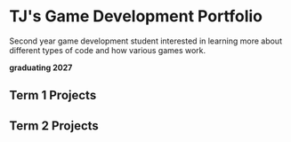 # TJ's Game Development Portfolio
Second year game development student interested in learning more about different types of code and how various games work.

**graduating 2027**

## Term 1 Projects

## Term 2 Projects
